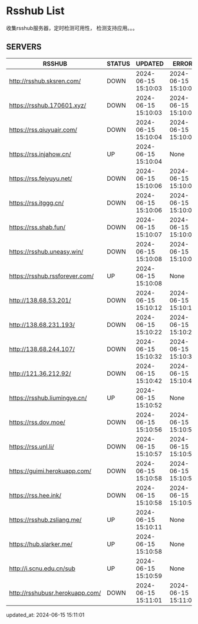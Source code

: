 # Rsshub List

收集rsshub服务器，定时检测可用性， 检测支持应用。。。


## SERVERS

|  RSSHUB   | STATUS  | UPDATED  | ERROR  | TWITTER |  
|  ----  | ----  | ----  | ----  | ---- |  
| http://rsshub.sksren.com/ | DOWN | 2024-06-15 15:10:03 | 2024-06-15 15:10:03 |  
| https://rsshub.170601.xyz/ | DOWN | 2024-06-15 15:10:03 | 2024-06-15 15:10:03 |  
| https://rss.qiuyuair.com/ | DOWN | 2024-06-15 15:10:04 | 2024-06-15 15:10:04 |  
| https://rss.injahow.cn/ | UP | 2024-06-15 15:10:04 | None ||  
| https://rss.feiyuyu.net/ | DOWN | 2024-06-15 15:10:06 | 2024-06-15 15:10:06 |  
| https://rss.itggg.cn/ | DOWN | 2024-06-15 15:10:06 | 2024-06-15 15:10:06 |  
| https://rss.shab.fun/ | DOWN | 2024-06-15 15:10:07 | 2024-06-15 15:10:07 |  
| https://rsshub.uneasy.win/ | DOWN | 2024-06-15 15:10:08 | 2024-06-15 15:10:08 |  
| https://rsshub.rssforever.com/ | UP | 2024-06-15 15:10:08 | None ||  
| http://138.68.53.201/ | DOWN | 2024-06-15 15:10:12 | 2024-06-15 15:10:12 |  
| http://138.68.231.193/ | DOWN | 2024-06-15 15:10:22 | 2024-06-15 15:10:22 |  
| http://138.68.244.107/ | DOWN | 2024-06-15 15:10:32 | 2024-06-15 15:10:32 |  
| http://121.36.212.92/ | DOWN | 2024-06-15 15:10:42 | 2024-06-15 15:10:42 |  
| https://rsshub.liumingye.cn/ | UP | 2024-06-15 15:10:52 | None ||  
| https://rss.dov.moe/ | DOWN | 2024-06-15 15:10:56 | 2024-06-15 15:10:56 |  
| https://rss.unl.li/ | DOWN | 2024-06-15 15:10:57 | 2024-06-15 15:10:57 |  
| https://guimi.herokuapp.com/ | DOWN | 2024-06-15 15:10:58 | 2024-06-15 15:10:58 |  
| https://rss.hee.ink/ | DOWN | 2024-06-15 15:10:58 | 2024-06-15 15:10:58 |  
| https://rsshub.zsliang.me/ | UP | 2024-06-15 15:10:11 | None |OK|  
| https://hub.slarker.me/ | UP | 2024-06-15 15:10:58 | None ||  
| http://i.scnu.edu.cn/sub | UP | 2024-06-15 15:10:59 | None ||  
| http://rsshubusr.herokuapp.com/ | DOWN | 2024-06-15 15:11:01 | 2024-06-15 15:11:01 |  
  

updated_at: 2024-06-15 15:11:01  

